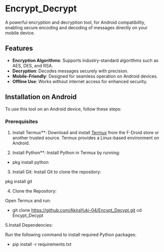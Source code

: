 # Encrypt_Decrypt

A powerful encryption and decryption tool, for Android compatibility, enabling secure encoding and decoding of messages directly on your mobile device.

## Features

- **Encryption Algorithms**: Supports industry-standard algorithms such as AES, DES, and RSA.
- **Decryption**: Decodes messages securely with precision.
- **Mobile-Friendly**: Designed for seamless operation on Android devices.
- **Offline Use**: Works without internet access for enhanced security.

## Installation on Android

To use this tool on an Android device, follow these steps:

### Prerequisites

1. Install Termux**: Download and install [Termux](https://f-droid.org/en/packages/com.termux/) from the F-Droid store or another trusted source. Termux provides a Linux-based environment on Android.

2. Install Python**: Install Python in Termux by running:

-   pkg install python

3. Install Git: Install Git to clone the repository:

pkg install git

4. Clone the Repository:

Open Termux and run:

- git clone https://github.com/AkiraYuki-04/Encypt_Decypt.git
  cd Encypt_Decypt

5.Install Dependencies:

Run the following command to install required Python packages:

- pip install -r requirements.txt
